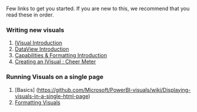 Few links to get you started. If you are new to this, we recommend that you read these in order.

### Writing new visuals
1. [IVisual Introduction](https://github.com/Microsoft/PowerBI-visuals/wiki/IVisual-Introduction)
2. [DataView Introduction](https://github.com/Microsoft/PowerBI-visuals/wiki/DataView-Introduction)
3. [Capabilities & Formatting Introduction](https://github.com/Microsoft/PowerBI-visuals/wiki/Capabilities-Introduction)
4. [Creating an IVisual : Cheer Meter](https://github.com/Microsoft/PowerBI-visuals/wiki/Creating-an-IVisual-:-Cheer-Meter)

### Running Visuals on a single page
1. [Basics] (https://github.com/Microsoft/PowerBI-visuals/wiki/Displaying-visuals-in-a-single-html-page)
2. [Formatting Visuals](https://github.com/Microsoft/PowerBI-visuals/wiki/Formatting-Column-Chart)